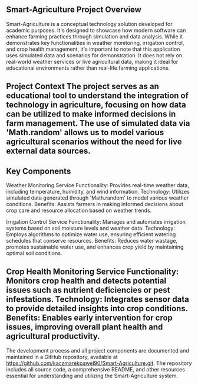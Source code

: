 Smart-Agriculture Project Overview
----------------------------------

Smart-Agriculture is a conceptual technology solution developed for academic purposes. It's designed to showcase how modern software can enhance farming practices through simulation and data analysis. While it demonstrates key functionalities in weather monitoring, irrigation control, and crop health management, it's important to note that this application uses simulated data and scenarios for demonstration. It does not rely on real-world weather services or live agricultural data, making it ideal for educational environments rather than real-life farming applications.

Project Context
The project serves as an educational tool to understand the integration of technology in agriculture, focusing on how data can be utilized to make informed decisions in farm management. The use of simulated data via 'Math.random' allows us to model various agricultural scenarios without the need for live external data sources.
-----------------------------------

Key Components
-----------------------------------
Weather Monitoring Service
Functionality: Provides real-time weather data, including temperature, humidity, and wind information.
Technology: Utilizes simulated data generated through 'Math.random' to model various weather conditions.
Benefits: Assists farmers in making informed decisions about crop care and resource allocation based on weather trends.

Irrigation Control Service
Functionality: Manages and automates irrigation systems based on soil moisture levels and weather data.
Technology: Employs algorithms to optimize water use, ensuring efficient watering schedules that conserve resources.
Benefits: Reduces water wastage, promotes sustainable water use, and enhances crop yield by maintaining optimal soil conditions.

Crop Health Monitoring Service
Functionality: Monitors crop health and detects potential issues such as nutrient deficiencies or pest infestations.
Technology: Integrates sensor data to provide detailed insights into crop conditions.
Benefits: Enables early intervention for crop issues, improving overall plant health and agricultural productivity.
-----------------------------------

The development process and all project components are documented and maintained in a GitHub repository, available at https://github.com/kaczmarekpawel90/Smart-Agriculture.git. The repository includes all source code, a comprehensive README, and other resources essential for understanding and utilizing the Smart-Agriculture system.
